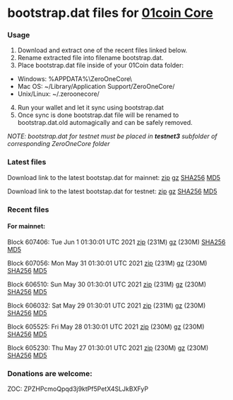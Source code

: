 # bootstrap.dat files for [01coin Core](https://01coin.io)

### Usage

1. Download and extract one of the recent files linked below.
2. Rename extracted file into filename bootstrap.dat.
3. Place bootstrap.dat file inside of your 01Coin data folder:
 - Windows: %APPDATA%\ZeroOneCore\
 - Mac OS: ~/Library/Application Support/ZeroOneCore/
 - Unix/Linux: ~/.zeroonecore/
4. Run your wallet and let it sync using bootstrap.dat
5. Once sync is done bootstrap.dat file will be renamed to bootstrap.dat.old automagically and can be safely removed.

_NOTE: bootstrap.dat for testnet must be placed in **testnet3** subfolder of corresponding ZeroOneCore folder_

### Latest files
Download link to the latest bootstap.dat for mainnet: [zip](https://files.01coin.io/mainnet/bootstrap.dat.zip) [gz](https://files.01coin.io/mainnet/bootstrap.dat.tar.gz) [SHA256](https://files.01coin.io/mainnet/sha256.txt) [MD5](https://files.01coin.io/mainnet/md5.txt)

Download link to the latest bootstap.dat for testnet: [zip](https://files.01coin.io/testnet/bootstrap.dat.zip) [gz](https://files.01coin.io/testnet/bootstrap.dat.tar.gz) [SHA256](https://files.01coin.io/testnet/sha256.txt) [MD5](https://files.01coin.io/testnet/md5.txt)

### Recent files

#### For mainnet:

Block 607406: Tue Jun  1 01:30:01 UTC 2021 [zip](https://files.01coin.io/mainnet/2021-06-01/bootstrap.dat.zip) (231M) [gz](https://files.01coin.io/mainnet/2021-06-01/bootstrap.dat.tar.gz) (230M) [SHA256](https://files.01coin.io/mainnet/2021-06-01/sha256.txt) [MD5](https://files.01coin.io/mainnet/2021-06-01/md5.txt)

Block 607056: Mon May 31 01:30:01 UTC 2021 [zip](https://files.01coin.io/mainnet/2021-05-31/bootstrap.dat.zip) (231M) [gz](https://files.01coin.io/mainnet/2021-05-31/bootstrap.dat.tar.gz) (230M) [SHA256](https://files.01coin.io/mainnet/2021-05-31/sha256.txt) [MD5](https://files.01coin.io/mainnet/2021-05-31/md5.txt)

Block 606510: Sun May 30 01:30:01 UTC 2021 [zip](https://files.01coin.io/mainnet/2021-05-30/bootstrap.dat.zip) (231M) [gz](https://files.01coin.io/mainnet/2021-05-30/bootstrap.dat.tar.gz) (230M) [SHA256](https://files.01coin.io/mainnet/2021-05-30/sha256.txt) [MD5](https://files.01coin.io/mainnet/2021-05-30/md5.txt)

Block 606032: Sat May 29 01:30:01 UTC 2021 [zip](https://files.01coin.io/mainnet/2021-05-29/bootstrap.dat.zip) (231M) [gz](https://files.01coin.io/mainnet/2021-05-29/bootstrap.dat.tar.gz) (230M) [SHA256](https://files.01coin.io/mainnet/2021-05-29/sha256.txt) [MD5](https://files.01coin.io/mainnet/2021-05-29/md5.txt)

Block 605525: Fri May 28 01:30:01 UTC 2021 [zip](https://files.01coin.io/mainnet/2021-05-28/bootstrap.dat.zip) (230M) [gz](https://files.01coin.io/mainnet/2021-05-28/bootstrap.dat.tar.gz) (230M) [SHA256](https://files.01coin.io/mainnet/2021-05-28/sha256.txt) [MD5](https://files.01coin.io/mainnet/2021-05-28/md5.txt)

Block 605230: Thu May 27 01:30:01 UTC 2021 [zip](https://files.01coin.io/mainnet/2021-05-27/bootstrap.dat.zip) (230M) [gz](https://files.01coin.io/mainnet/2021-05-27/bootstrap.dat.tar.gz) (230M) [SHA256](https://files.01coin.io/mainnet/2021-05-27/sha256.txt) [MD5](https://files.01coin.io/mainnet/2021-05-27/md5.txt)


### Donations are welcome:

ZOC: ZPZHPcmoQpqd3j9ktPf5PetX4SLJkBXFyP

